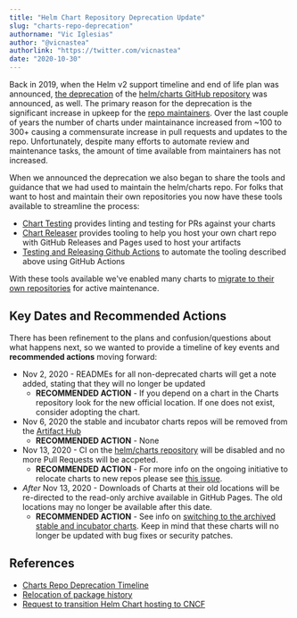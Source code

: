 ```yaml
---
title: "Helm Chart Repository Deprecation Update"
slug: "charts-repo-deprecation"
authorname: "Vic Iglesias"
author: "@vicnastea"
authorlink: "https://twitter.com/vicnastea"
date: "2020-10-30"
---
```


Back in 2019, when the Helm v2 support timeline and end of life plan was announced, [the deprecation](https://github.com/helm/charts#deprecation-timeline) of the [helm/charts GitHub repository](https://github.com/helm/charts) was announced, as well. The primary reason for the deprecation is the significant increase in upkeep for the [repo maintainers](https://github.com/helm/charts/blob/master/OWNERS). Over the last couple of years the number of charts under maintainance increased from ~100 to 300+ causing a commensurate increase in pull requests and updates to the repo. Unfortunately, despite many efforts to automate review and maintenance tasks, the amount of time available from maintainers has not increased.

When we announced the deprecation we also began to share the tools and guidance that we had used to maintain the helm/charts repo. For folks that want to host and maintain their own repositories you now have these tools available to streamline the process:

- [Chart Testing](https://github.com/helm/chart-testing) provides linting and testing for PRs against your charts
- [Chart Releaser](https://github.com/helm/chart-releaser) provides tooling to help you host your own chart repo with GitHub Releases and Pages used to host your artifacts
- [Testing and Releasing Github Actions](https://github.com/helm?q=chart+action) to automate the tooling described above using GitHub Actions

With these tools available we've enabled many charts to [migrate to their own repositories](https://github.com/helm/charts/issues/21103) for active maintenance.

## Key Dates and Recommended Actions

There has been refinement to the plans and confusion/questions about what happens next, so we wanted to provide a timeline of key events and **recommended actions** moving forward:

* Nov 2, 2020 - READMEs for all non-deprecated charts will get a note added, stating that they will no longer be updated
    * **RECOMMENDED ACTION** - If you depend on a chart in the Charts repository look for the new official location. If one does not exist, consider adopting the chart.
* Nov 6, 2020 the stable and incubator charts repos will be removed from the [Artifact Hub](https://artifacthub.io/)
    * **RECOMMENDED ACTION** - None
* Nov 13, 2020 - CI on the [helm/charts repository](https://github.com/helm/chart) will be disabled and no more Pull Requests will be accpeted.
    * **RECOMMENDED ACTION** - For more info on the ongoing initiative to relocate charts to new repos please see [this issue](https://github.com/helm/charts/issues/21103).
* *After* Nov 13, 2020 - Downloads of Charts at their old locations will be re-directed to the read-only archive available in GitHub Pages. The old locations may no longer be available after this date.
    * **RECOMMENDED ACTION** - See info on [switching to the archived stable and incubator charts](https://helm.sh/docs/faq/#i-am-getting-a-warning-about-unable-to-get-an-update-from-the-stable-chart-repository). Keep in mind that these charts will no longer be updated with bug fixes or security patches.


## References

* [Charts Repo Deprecation Timeline](https://github.com/helm/charts/issues/23944)
* [Relocation of package history](https://github.com/helm/charts/issues/23850)
* [Request to transition Helm Chart hosting to CNCF](https://github.com/helm/community/issues/114)
